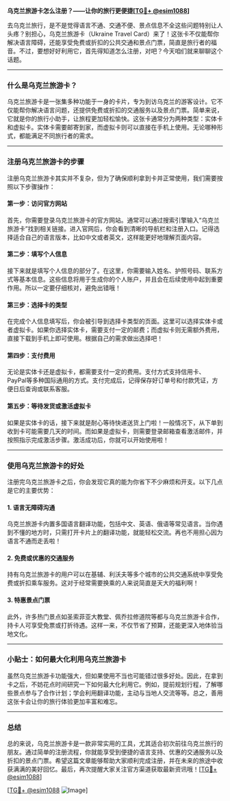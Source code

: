 **乌克兰旅游卡怎么注册？——让你的旅行更便捷[[TG💪+ @esim1088](https://t.me/s/esim1088)]**

去乌克兰旅行，是不是觉得语言不通、交通不便、景点信息不全这些问题特别让人头疼？别担心，乌克兰旅游卡（Ukraine Travel Card）来了！这张卡不仅能帮你解决语言障碍，还能享受免费或折扣的公共交通和景点门票，简直是旅行者的福音。不过，要想好好利用它，首先得知道怎么注册，对吧？今天咱们就来聊聊这个话题。

---

### 什么是乌克兰旅游卡？

乌克兰旅游卡是一张集多种功能于一身的卡片，专为到访乌克兰的游客设计。它不仅能帮你解决语言问题，还提供免费或折扣的交通服务以及景点门票。简单来说，它就是你的旅行小助手，让旅程更加轻松愉快。这张卡通常分为两种类型：实体卡和虚拟卡。实体卡需要邮寄到家，而虚拟卡则可以直接在手机上使用。无论哪种形式，都能满足不同旅行者的需求。

---

### 注册乌克兰旅游卡的步骤

注册乌克兰旅游卡其实并不复杂，但为了确保顺利拿到卡并正常使用，我们需要按照以下步骤操作：

#### 第一步：访问官方网站

首先，你需要登录乌克兰旅游卡的官方网站。通常可以通过搜索引擎输入“乌克兰旅游卡”找到相关链接。进入官网后，你会看到清晰的导航栏和注册入口。记得选择适合自己的语言版本，比如中文或者英文，这样能更好地理解页面内容。

#### 第二步：填写个人信息

接下来就是填写个人信息的部分了。在这里，你需要输入姓名、护照号码、联系方式等基本信息。这些信息将用于生成你的个人账户，并且会在后续使用中起到重要作用。所以一定要仔细核对，避免出错哦！

#### 第三步：选择卡的类型

在完成个人信息填写后，你会被引导到选择卡类型的页面。这里可以选择实体卡或者虚拟卡。如果你选择实体卡，需要支付一定的邮费；而虚拟卡则无需额外费用，直接下载到手机上即可使用。根据自己的需求做出选择吧！

#### 第四步：支付费用

无论是实体卡还是虚拟卡，都需要支付一定的费用。支付方式支持信用卡、PayPal等多种国际通用的方式。支付完成后，记得保存好订单号和付款凭证，方便日后查询或联系客服。

#### 第五步：等待发货或激活虚拟卡

如果是实体卡的话，接下来就是耐心等待快递送货上门啦！一般情况下，从下单到收到卡可能需要几天的时间。而如果是虚拟卡，则需要登录邮箱查看激活邮件，并按照指示完成激活步骤。激活成功后，你就可以开始使用啦！

---

### 使用乌克兰旅游卡的好处

注册完乌克兰旅游卡之后，你会发现它真的能为你省下不少麻烦和开支。以下几点是它的主要优势：

#### 1. 语言无障碍沟通

乌克兰旅游卡内置多国语言翻译功能，包括中文、英语、俄语等常见语言。当你遇到不懂的地方时，只需打开卡片上的翻译功能，就能轻松交流。再也不用担心因为语言不通而走丢啦！

#### 2. 免费或优惠的交通服务

持有乌克兰旅游卡的用户可以在基辅、利沃夫等多个城市的公共交通系统中享受免费或折扣乘车服务。这对于经常需要换乘的人来说简直是天大的福利啊！

#### 3. 特惠景点门票

此外，许多热门景点如圣索菲亚大教堂、佩乔拉修道院等都与乌克兰旅游卡合作，持卡人可享受免票或打折待遇。这样一来，不仅节省了预算，还能更深入地体验当地文化。

---

### 小贴士：如何最大化利用乌克兰旅游卡

虽然乌克兰旅游卡功能强大，但如果使用不当也可能错过很多好处。因此，在拿到卡之后，不妨花点时间研究一下如何最大化利用它。例如，提前规划行程，了解哪些景点参与了合作计划；学会利用翻译功能，主动与当地人交流等等。总之，善用这张卡会让你的旅行体验更加丰富和难忘。

---

### 总结

总的来说，乌克兰旅游卡是一款非常实用的工具，尤其适合初次前往乌克兰旅行的朋友。通过简单的注册流程，你就能享受到便捷的语言支持、优惠的交通服务以及折扣的景点门票。希望这篇文章能够帮助大家顺利完成注册，并在未来的旅途中收获满满的美好回忆。最后，再次提醒大家关注官方渠道获取最新资讯哦！[[TG💪+ @esim1088](https://t.me/s/esim1088)]

[[TG💪+ @esim1088](https://t.me/s/esim1088) ![Image](https://i.postimg.cc/4NQfJmqS/Snipaste-2025-05-13-00-14-12.png)]
